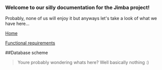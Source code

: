 ### Welcome to our silly documentation for the Jimba project! 

 Probably, none of us will enjoy it but anyways let's take a look of what we have here...

[Home](https://github.com/fpmi-hci-2023/project12-jimba.wiki.git)


[Functional requirements]()


##Database scheme

> Youre probably wondering whats here? Well basically nothing
> :)
